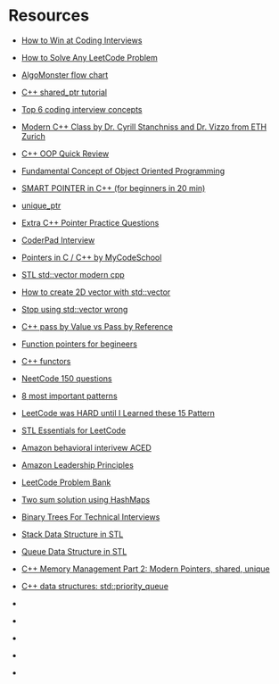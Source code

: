 # Resources

- [How to Win at Coding Interviews](https://www.youtube.com/watch?v=y872bCqQ_P0&list=WL&index=6&pp=gAQBiAQB)

- [How to Solve Any LeetCode Problem](https://www.youtube.com/watch?v=OTNe0eV8418)

- [AlgoMonster flow chart](https://algo.monster/flowchart)

- [C++ shared_ptr tutorial](https://www.youtube.com/watch?v=Tp5-f9YAzNk&list=WL&index=8&pp=gAQBiAQB)

- [Top 6 coding interview concepts](https://www.youtube.com/watch?v=ft0owvS5tQA&list=WL&index=5&pp=gAQBiAQB)

* [Modern C++ Class by Dr. Cyrill Stanchniss and Dr. Vizzo from ETH Zurich](https://www.youtube.com/playlist?list=PLgnQpQtFTOGRM59sr3nSL8BmeMZR9GCIA) 

* [C++ OOP Quick Review](https://www.youtube.com/watch?v=0NwsayeOsd4&list=WL&index=8&t=233s) 

* [Fundamental Concept of Object Oriented Programming](https://www.youtube.com/watch?v=m_MQYyJpIjg&t=62s) 

* [SMART POINTER in C++ (for beginners in 20 min)](https://www.youtube.com/watch?v=e2LMAgoqY_k&pp=ygUrYysrIHBvaW50ZXJzLCBzbWFydCBwb2ludGVycyBhbmQgcmVmZXJlbmNlcw%3D%3D) 

* [unique_ptr](https://www.youtube.com/watch?v=AmjoK55h68Y&pp=ygUrYysrIHBvaW50ZXJzLCBzbWFydCBwb2ludGVycyBhbmQgcmVmZXJlbmNlcw%3D%3D) 

* [Extra C++ Pointer Practice Questions](https://www.youtube.com/watch?v=otaOQJ61QP8)

* [CoderPad Interview](https://www.youtube.com/watch?v=IST6DvW4oMM)

- [Pointers in C / C++ by MyCodeSchool](https://www.youtube.com/watch?v=zuegQmMdy8M)

- [STL std::vector modern cpp](https://www.youtube.com/watch?v=iM_rIWmq6cE)

- [How to create 2D vector with std::vector](https://www.youtube.com/watch?v=jn8_Xq3z48w&pp=ygUhMmQgbWF0cml4IGluIGMrKyB1c2luZyBzdGQgdmVjdG9y0gcJCVEJAYcqIYzv)

- [Stop using std::vector wrong](https://www.youtube.com/watch?v=Xx-NcqmveDc&pp=ygUhMmQgbWF0cml4IGluIGMrKyB1c2luZyBzdGQgdmVjdG9y)

- [C++ pass by Value vs Pass by Reference](https://www.youtube.com/watch?v=ao0I1ViVV6U)

- [Function pointers for begineers](https://www.youtube.com/watch?v=Laiv_E2q_nQ)

- [C++ functors](https://www.youtube.com/watch?v=qcuYSqHxqLk)

- [NeetCode 150 questions](https://neetcode.io/practice?tab=neetcode150)

- [8 most important patterns](https://www.youtube.com/watch?v=RYT08CaYq6A)

- [LeetCode was HARD until I Learned these 15 Pattern](https://www.youtube.com/watch?v=DjYZk8nrXVY)

- [STL Essentials for LeetCode](https://medium.com/@himanshusingh2719/c-stl-essentials-for-leetcode-2b9d97307feb)

- [Amazon behavioral interivew ACED](https://www.youtube.com/watch?v=vHsfTCPK_no)

- [Amazon Leadership Principles](https://www.amazon.jobs/content/en/our-workplace/leadership-principles)

- [LeetCode Problem Bank](https://leetcode.ca/all/problems.html)

- [Two sum solution using HashMaps](https://www.youtube.com/watch?v=wEpviAgbDtk)

- [Binary Trees For Technical Interviews](https://www.youtube.com/watch?v=fAAZixBzIAI)

- [Stack Data Structure in STL](https://www.youtube.com/watch?v=WEwD-ZuTc1w)

- [Queue Data Structure in STL](https://www.youtube.com/watch?v=WEwD-ZuTc1w)

- [C++ Memory Management Part 2: Modern Pointers, shared, unique](https://www.youtube.com/watch?v=u_FEZDfBPk8)

- [C++ data structures: std::priority_queue](https://www.youtube.com/watch?v=JSqznrzWGvc)

- []()

- []()

- []()

- []()

- []()